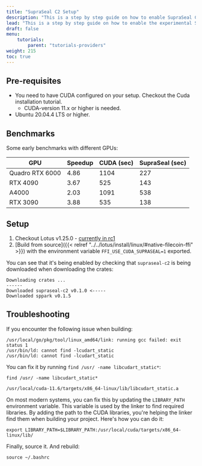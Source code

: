 ```yaml
---
title: "SupraSeal C2 Setup"
description: "This is a step by step guide on how to enable SupraSeal C2 features on your Lotus-Workers."
lead: "This is a step by step guide on how to enable the experimental SupraSeal C2 feature on your Lotus-Workers that is in the Lotus v1.25.0 release."
draft: false
menu:
    tutorials:
        parent: "tutorials-providers"
weight: 215
toc: true
---
```


## Pre-requisites 

- You need to have CUDA configured on your setup. Checkout the Cuda installation tutorial.
  - CUDA-version 11.x or higher is needed.
- Ubuntu 20.04.4 LTS or higher.

## Benchmarks
Some early benchmarks with different GPUs:

| GPU            | Speedup | CUDA (sec) | SupraSeal (sec) |
| -------------- | ------- | ---------- | --------------- |
| Quadro RTX 6000| 4.86    | 1104       | 227             |
| RTX 4090       | 3.67    | 525        | 143             |
| A4000          | 2.03    | 1091       | 538             |
| RTX 3090       | 3.88    | 535        | 138             |

## Setup

1. Checkout Lotus v1.25.0 - [currently in rc1](https://github.com/filecoin-project/lotus/releases/tag/v1.25.0-rc1)
2. [Build from source]({{< relref "../../lotus/install/linux/#native-filecoin-ffi" >}}) with the environment variable `FFI_USE_CUDA_SUPRASEAL=1` exported.

You can see that it's being enabled by checking that `supraseal-c2` is being downloaded when downloading the crates:

```shell
Downloading crates ...
------
Downloaded supraseal-c2 v0.1.0 <-----
Downloaded sppark v0.1.5
```

## Troubleshooting
If you encounter the following issue when building:

```shell
/usr/local/go/pkg/tool/linux_amd64/link: running gcc failed: exit status 1
/usr/bin/ld: cannot find -lcudart_static
/usr/bin/ld: cannot find -lcudart_static
```

You can fix it by running `find /usr/ -name libcudart_static*`:

```shell with-output
find /usr/ -name libcudart_static*
```
```
/usr/local/cuda-11.6/targets/x86_64-linux/lib/libcudart_static.a
```

On most modern systems, you can fix this by updating the `LIBRARY_PATH` environment variable. This variable is used by the linker to find required libraries. By adding the path to the CUDA libraries, you're helping the linker find them when building your project. Here's how you can do it:

```shell
export LIBRARY_PATH=$LIBRARY_PATH:/usr/local/cuda/targets/x86_64-linux/lib/
```

Finally, source it. And rebuild:

```shell
source ~/.bashrc
```